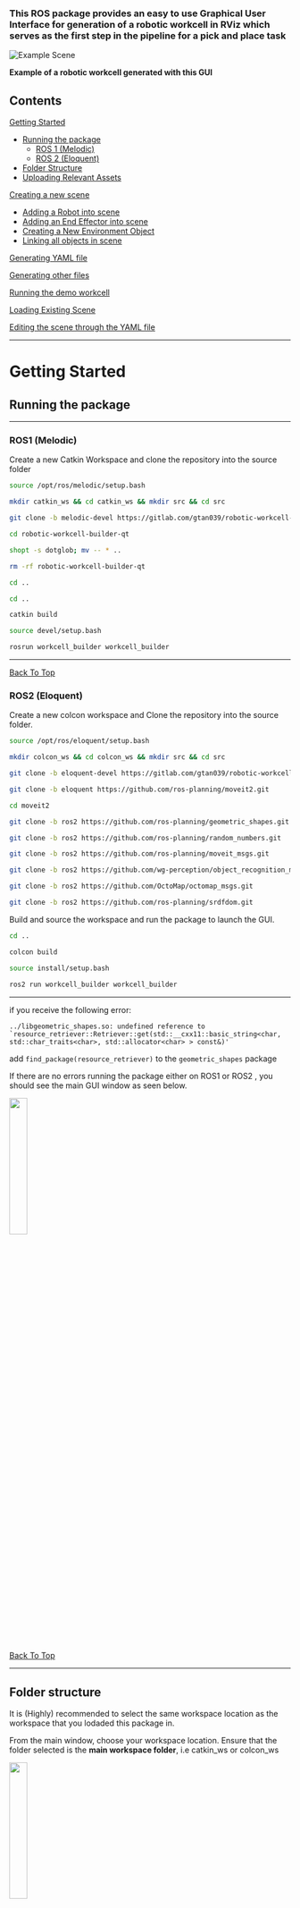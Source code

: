
<!-- # Unsupervised Learning, depth based approach to generating 6 DOF grasp poses for novel objects -->

### This ROS package provides an easy to use Graphical User Interface for generation of a robotic workcell in RViz which serves as the first step in the pipeline for a pick and place task

![Example Scene](./workcell_builder/images/suction.png "Example workcell scene")

__Example of a robotic workcell generated with this GUI__


## Contents

[Getting Started](#getting-started)
- [Running the package](#running-the-package)
   - [ROS 1 (Melodic)](#ros1-melodic)
   - [ROS 2 (Eloquent)](#ros2-eloquent)
- [Folder Structure](#folder-structure)
- [Uploading Relevant Assets](#uploading-relevant-assets)

[Creating a new scene](#creating-a-new-scene)
- [Adding a Robot into scene](#adding-a-robot-into-scene)
- [Adding an End Effector into scene](#adding-a-robot-into-scene)
- [Creating a New Environment Object](#creating-a-new-environment-object)
- [Linking all objects in scene](#connecting-objects-together)

[Generating YAML file](#generating-yaml-file)

[Generating other files ](#generating-other-files)

[Running the demo workcell](#running-the-demo-woirkcell)

[Loading Existing Scene](#loading-existing-scene)

[Editing the scene through the YAML file](#editing-the-scene-through-the-yaml-file)


---

# Getting Started

## Running the package

---
### ROS1 (Melodic)
Create a new Catkin Workspace and clone the repository into the source folder
```bash
source /opt/ros/melodic/setup.bash

mkdir catkin_ws && cd catkin_ws && mkdir src && cd src

git clone -b melodic-devel https://gitlab.com/gtan039/robotic-workcell-builder-qt.git

cd robotic-workcell-builder-qt

shopt -s dotglob; mv -- * ..

rm -rf robotic-workcell-builder-qt

cd ..

cd ..

catkin build

source devel/setup.bash

rosrun workcell_builder workcell_builder
```
---

[Back To Top](#contents)

### ROS2 (Eloquent)

Create a new colcon workspace and Clone the repository into the source folder.

```bash
source /opt/ros/eloquent/setup.bash

mkdir colcon_ws && cd colcon_ws && mkdir src && cd src

git clone -b eloquent-devel https://gitlab.com/gtan039/robotic-workcell-builder-qt.git

git clone -b eloquent https://github.com/ros-planning/moveit2.git

cd moveit2

git clone -b ros2 https://github.com/ros-planning/geometric_shapes.git

git clone -b ros2 https://github.com/ros-planning/random_numbers.git

git clone -b ros2 https://github.com/ros-planning/moveit_msgs.git

git clone -b ros2 https://github.com/wg-perception/object_recognition_msgs.git

git clone -b ros2 https://github.com/OctoMap/octomap_msgs.git

git clone -b ros2 https://github.com/ros-planning/srdfdom.git
```
Build and source the workspace and run the package to launch the GUI.

```bash
cd ..

colcon build

source install/setup.bash
 
ros2 run workcell_builder workcell_builder
```
---

if you receive the following error:

```
../libgeometric_shapes.so: undefined reference to `resource_retriever::Retriever::get(std::__cxx11::basic_string<char, std::char_traits<char>, std::allocator<char> > const&)'

```
add `find_package(resource_retriever)` to the `geometric_shapes` package

If there are no errors running the package either on ROS1 or ROS2 , you should see the main GUI window as seen below.

   <img src="./workcell_builder/images/main_window.png"  width="25%" height="25%">

[Back To Top](#contents)

---
## Folder structure

It is (Highly) recommended to select the same workspace location as the workspace that you lodaded this package in.

From the main window, choose your workspace location. Ensure that the folder selected is the __main workspace folder__, i.e catkin_ws or colcon_ws

<img src="./workcell_builder/images/workcell_loaded.png"  width="25%" height="25%">

Once you see the confirmation message that the workcell is loaded, you can then check that folder using your file explorer and you will see the various folders required to store your assets created. Choose the ROS version and distribution required and click next to be directed to the scene select window

[Back To Top](#contents)

---
## Uploading Relevant Assets

Before generating a scene, you need to make sure you have the assets you need for the scene, especially for the robot and end effector. 

### __Robot__

For increased reusability and ease of visualization, we will create separate folders for separate vendors of Robots. For example, we will create a folder to store UR robots

```bash
cd workcell_ws/src/assets/robots

mkdir universal_robot
```
Copy over the moveit_config folder and description folders of the relevant robot models you want to add, ensuring that the folder names and file names follow the  [naming conventions](#naming-conventions)


### __End Effector__

Simlarly for End Effectors, we will create a separate folder for each End Effector Vendor. For example, we will create a folder to store Robotiq Grippers

```bash
cd workcell_ws/src/assets/end_effectors

mkdir robotiq
```
Copy over the moveit_config folder and description folders of the relevant end_effector models you want to add, ensuring that the folder names and file names follow the  [naming conventions](#naming-conventions)

### __Environment Objects__
For objects that is part of the environment that will be used as static collision objects, it should be stored in the workcell_ws/src/assets/environment folder. 

```
Current version of the GUI does not support loading of existing environment objects. For simple environment objects, consider creating a copy of the environment objects with the gui instead
```

[Back To Top](#contents)

---

## Creating a new Scene

<img src="./workcell_builder/images/no_scene.png"  width="25%" height="25%">


If there are currently no scenes in the "scenes" folder, you need need to add a new scene. Click __Add New Scene__ .

You should be shown the window below, which is the start of scene creation. 

<img src="./workcell_builder/images/new_scene.png"  width="40%" height="40%">

At this point, there are a few things you can do to populate the scene

1. [Adding a Robot into scene](#adding-a-robot-into-scene)
2. [Adding an End Effector into scene](#adding-a-robot-into-scene)
3. [Creating a New Environment Object](#creating-a-new-environment-object)
4. [Linking all objects in scene](#linking-all-objects-in-scene)

[Back To Top](#contents)

---

### __Adding a Robot into scene__

To add the robot into the workspace, check the __include robot__ box and the add robot button

__Current implementation of this GUI assumes that the Robot is connected to the World link__. Manual editing of the world link can be done through the URDF. 

If the error " No robot is detected in the workcell folder" is seen in the Robot Brand and Robot Model Fields, it means that the robot description folder and moveit_config is not properly loaded. Refer to [Uploading Relevant Assets](#uploading-relevant-assets)

Otherwise, you will see the window below


<img src="./workcell_builder/images/load_robot.png"  width="40%" height="40%">

In the dropdown menu, select the robot brand and model you would like to include in the work space

#### __Origin__

The Origin is the positional and orientation coordinates values of the robot's __base link with respect to the World Link__. Unchecking the box defaults the XYZ and RPY coordinates to 0 

#### __Robot Base Link__

This is the link of the robot that will be connected to the World Link

#### __Robot End Effector Link__

This is the link of the robot that will be connected to the End Effector Base Link

[Back To Top](#contents)

---
### __Adding an End Effector into scene__

To add the end effector into the workspace, check the __include end effector__ box and the __add end effector__ button

```
Note that the end effector can only be included if the Robot is successfully loaded into the scene. 
```

If the error " No end effector is detected in the workcell folder" is seen in the End Effector Brand and End Effector Model Fields, it means that the end effector description folder and moveit_config folder is not properly loaded. Refer to [Uploading Relevant Assets](#uploading-relevant-assets)

Otherwise, you will see the window below

<img src="./workcell_builder/images/load_ee.png"  width="40%" height="40%">

#### __Origin__

The Origin is the positional and orientation coordinates values of the __end effector's base link with respect to the Robot's end effector link__. Unchecking the box defaults the XYZ and RPY coordinates to 0 

#### __End Effector Link__

This is the link of the end effector (Usually the base link of the end effector) that will be connected to the Robot's End Effector Link (Usually the tip of the robot).

#### __End Effector Type__

Currently, the end effector types supported will be only for __2 Finger Grippers__ and __Single Suction Cup__. Thus the attribute options cannot be selected at this moment. 

[Back To Top](#contents)

---

### __Creating a new environment object__

[How to Create a New Object](./create_object.md)

[Back To Top](#contents)

---

### __Connecting objects together__

All Objects in the Scene is required to be connected to the world via an external joint. To assign an external joint to an object, double click on the object name to open up the external joint window

Note that if there are no valid objects to to be connected to in the scene, the only option will be to connect to the World object as seen below. 

<img src="./workcell_builder/images/no_object_to_connect.png"  width="40%" height="40%">

Once the object is connected to the scene, you will see the parent object and link displayed against the object 

<img src="./workcell_builder/images/objects_connected.png"  width="40%" height="40%">

From the above picture, Object 1 is connected to the world via the world link while Object 2 is connected to Object 1 via the joint containing link2.

[Back To Top](#contents)

---
## Generating YAML File

For this ROS package, a YAML file will be used to be an easy to understand textual representation of the scene.

<img src="./workcell_builder/images/generate_yaml.png"  width="40%" height="40%">

To generate this scene, click on the "Generate yaml for scene" button. An `environment.yaml` yaml file will be created in the src/scenes/<scene_name> folder

<img src="./workcell_builder/images/yaml.png"  width="40%" height="40%">

This will be the representation of your scene. For future minor changes in your scene, it is possible to do these changes via the YAML file directly rather than the GUI. __However, do note that errors may arise if you do not follow the proper YAML format.__

---

## Generating other files 

For the simulation to work, you need to also have additional files. This GUI automatically generates a few files required for simulation, namely: 


For ROS2: 
1. The Environment URDF that represents the entire scene
2. The launch file for simulation 
3. arm-hand SRDF file 

For ROS1:
1. The Environment Xacro that represents the entire scene
2. The launch file for simulation
3. The move_group.launch file 
4. The planning_context.launch
5. The arm-hand SRDF file

---
## Running the demo workcell

### ROS1

from the catkin workspace directory,

``` bash
catkin build
source devel/setup.bash
roslaunch <scene_name> demo.launch
```

### ROS2

from the colcon workspace directory,

``` bash
colcon build
source install/setup.bash
ros2 launch <scene_name> demo.launch.py
```

These launch files are a basic visualization of the scene, but can be expounded into incoporating perception based system to form a complete end ot end manipulation pipeline.

---

## Loading Existing Scene

To enable editing of the scene through the GUI, loading of existing scenes is possible through the YAML file. Ensure that the YAML file is located in the scenes/`<scene name>`/ folder

If the scene can be found, it will be available to be clicked to be edited.

<img src="./workcell_builder/images/multiple_scenes.png"  width="40%" height="40%">

---

## Naming Conventions

Following a standardized naming convention is highly recommended to avoid any issues with generating the workspace.


### __Description folder__

Any folder that provides a visual representation of each object in scene should be named ` <name>`_description
  
   ```
   The current exception to this rule is the description folder for universal robots, which is currently stored as a folder named  ur_description that encapsulates all the current robot models
   ```

If the folder contains URDF files for description, it should be in a __xacro__ format stored in the `urdf` folder, and named: 

- Robot

  `<robot_model>`.urdf.xacro
  
- End effector

  `<end_effector_model>`_gripper.urdf.xacro

- Environment objects

  `<object_name>`.urdf.xacro

### __moveit_config folder__